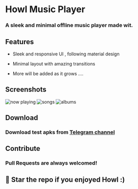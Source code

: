 # Howl Music Player

### A sleek and minimal offline music player made wit. 


## Features 

- Sleek and responsive UI , following material design

- Minimal layout with amazing transitions 

- More will be added as it grows ....


## Screenshots

![now playing](https://telegra.ph/nowplaying-dark-10-03)
![songs](https://telegra.ph/songs-dark-10-03)
![albums](https://telegra.ph/albums-dark-10-03)

  
## Download

### Download test apks from [Telegram channel](https://telegram.me/IamlookerBuilds)


## Contribute 

### Pull Requests are always welcomed! 

## 🌟 Star  the repo if you enjoyed Howl :)

